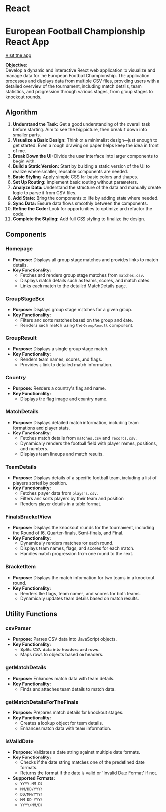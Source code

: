 # React

# European Football Championship React App

[Visit the app](https://football-tournament-app-euro-2024-ebhu5y5za.vercel.app/)

**Objective:**  
Develop a dynamic and interactive React web application to visualize and manage data for the European Football Championship. The application processes and displays data from multiple CSV files, providing users with a detailed overview of the tournament, including match details, team statistics, and progression through various stages, from group stages to knockout rounds.

## Algorithm

1. **Understand the Task:** Get a good understanding of the overall task before starting. Aim to see the big picture, then break it down into smaller parts.
2. **Visualize a Basic Design:** Think of a minimalist design—just enough to get started. Even a rough drawing on paper helps keep the idea in front of me.
3. **Break Down the UI:** Divide the user interface into larger components to begin with.
4. **Build a Static Version:** Start by building a static version of the UI to realize where smaller, reusable components are needed.
5. **Basic Styling:** Apply simple CSS for basic colors and shapes.
6. **Set Up Routing:** Implement basic routing without parameters.
7. **Analyze Data:** Understand the structure of the data and manually create logic to parse it from CSV files.
8. **Add State:** Bring the components to life by adding state where needed.
9. **Sync Data:** Ensure data flows smoothly between the components.
10. **Refine the Code:** Look for opportunities to optimize and refactor the code.
11. **Complete the Styling:** Add full CSS styling to finalize the design.

## Components

### Homepage

- **Purpose:** Displays all group stage matches and provides links to match details.
- **Key Functionality:**
  - Fetches and renders group stage matches from `matches.csv`.
  - Displays match details such as teams, scores, and match dates.
  - Links each match to the detailed MatchDetails page.

### GroupStageBox

- **Purpose:** Displays group stage matches for a given group.
- **Key Functionality:**
  - Filters and sorts matches based on the group and date.
  - Renders each match using the `GroupResult` component.

### GroupResult

- **Purpose:** Displays a single group stage match.
- **Key Functionality:**
  - Renders team names, scores, and flags.
  - Provides a link to detailed match information.

### Country

- **Purpose:** Renders a country's flag and name.
- **Key Functionality:**
  - Displays the flag image and country name.

### MatchDetails

- **Purpose:** Displays detailed match information, including team formations and player stats.
- **Key Functionality:**
  - Fetches match details from `matches.csv` and `records.csv`.
  - Dynamically renders the football field with player names, positions, and numbers.
  - Displays team lineups and match results.

### TeamDetails

- **Purpose:** Displays details of a specific football team, including a list of players sorted by position.
- **Key Functionality:**
  - Fetches player data from `players.csv`.
  - Filters and sorts players by their team and position.
  - Renders player details in a table format.

### FinalsBracketView

- **Purpose:** Displays the knockout rounds for the tournament, including the Round of 16, Quarter-finals, Semi-finals, and Final.
- **Key Functionality:**
  - Dynamically renders matches for each round.
  - Displays team names, flags, and scores for each match.
  - Handles match progression from one round to the next.

### BracketItem

- **Purpose:** Displays the match information for two teams in a knockout round.
- **Key Functionality:**
  - Renders the flags, team names, and scores for both teams.
  - Dynamically updates team details based on match results.

## Utility Functions

### csvParser

- **Purpose:** Parses CSV data into JavaScript objects.
- **Key Functionality:**
  - Splits CSV data into headers and rows.
  - Maps rows to objects based on headers.

### getMatchDetails

- **Purpose:** Enhances match data with team details.
- **Key Functionality:**
  - Finds and attaches team details to match data.

### getMatchDetailsForTheFinals

- **Purpose:** Prepares match details for knockout stages.
- **Key Functionality:**
  - Creates a lookup object for team details.
  - Enhances match data with team information.

### isValidDate

- **Purpose:** Validates a date string against multiple date formats.
- **Key Functionality:**
  - Checks if the date string matches one of the predefined date formats.
  - Returns the format if the date is valid or 'Invalid Date Format' if not.
- **Supported Formats:**
  - `YYYY-MM-DD`
  - `MM/DD/YYYY`
  - `DD/MM/YYYY`
  - `MM-DD-YYYY`
  - `YYYY/MM/DD`
